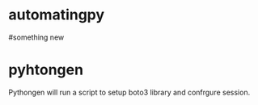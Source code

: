 # automatingpy

#something new

# pyhtongen

Pythongen will run a script to setup boto3 library and confrgure session.